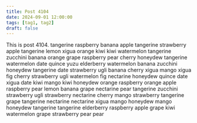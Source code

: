 ```yaml
---
title: Post 4104
date: 2024-09-01 12:00:00
tags: [tag1, tag2]
draft: false
---
```

This is post 4104.
tangerine
raspberry
banana
apple
tangerine
strawberry
apple
tangerine
lemon
xigua
orange
kiwi
kiwi
watermelon
tangerine
zucchini
banana
orange
grape
raspberry
pear
cherry
honeydew
tangerine
watermelon
date
quince
yuzu
elderberry
watermelon
banana
zucchini
honeydew
tangerine
date
strawberry
ugli
banana
cherry
xigua
mango
xigua
fig
cherry
strawberry
ugli
watermelon
fig
nectarine
honeydew
quince
date
xigua
date
kiwi
mango
kiwi
honeydew
orange
raspberry
orange
apple
raspberry
pear
lemon
banana
grape
nectarine
pear
tangerine
zucchini
strawberry
ugli
strawberry
nectarine
cherry
mango
strawberry
tangerine
grape
tangerine
nectarine
nectarine
xigua
mango
honeydew
mango
honeydew
tangerine
tangerine
elderberry
raspberry
apple
grape
kiwi
watermelon
grape
strawberry
pear
pear
